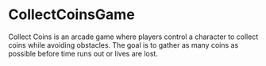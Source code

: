 # CollectCoinsGame
Collect Coins is an arcade game where players control a character to collect coins while avoiding obstacles. The goal is to gather as many coins as possible before time runs out or lives are lost.
